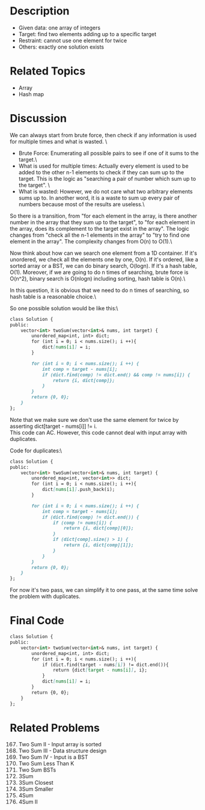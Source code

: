 Description
================
* Given data: one array of integers
* Target: find two elements adding up to a specific target
* Restraint: cannot use one element for twice
* Others: exactly one solution exists

Related Topics
================
* Array
* Hash map

Discussion
================
We can always start from brute force, then check if any information is used for multiple times and what is wasted. \
* Brute Force: Enumerating all possible pairs to see if one of it sums to the target.\
* What is used for multiple times: Actually every element is used to be added to the other n-1 elements to check if they can sum up to the target. This is the logic as "searching a pair of number which sum up to the target". \
* What is wasted: However, we do not care what two arbitrary elements sums up to.  In another word, it is a waste to sum up every pair of numbers because most of the results are useless.\

So there is a transition, from "for each element in the array, is there another number in the array that they sum up to the target", to "for each element in the array, does its complement to the target exist in the array". The logic changes from "check all the n-1 elements in the array" to "try to find one element in the array". The complexity changes from O(n) to O(1).\

Now think about how can we search one element from a 1D container. If it's unordered, we check all the elements one by one, O(n). If it's ordered, like a sorted array or a BST, we can do binary search, O(logn). If it's a hash table, O(1). Moreover, if we are going to do n times of searching, brute force is O(n^2), binary search is O(nlogn) including sorting, hash table is O(n).\

In this question, it is obvious that we need to do n times of searching, so hash table is a reasonable choice.\

So one possible solution would be like this:\
```md
class Solution {
public:
    vector<int> twoSum(vector<int>& nums, int target) {
        unordered_map<int, int> dict;
        for (int i = 0; i < nums.size(); i ++){
            dict[nums[i]] = i;
        }

        for (int i = 0; i < nums.size(); i ++) {
            int comp = target - nums[i];
            if (dict.find(comp) != dict.end() && comp != nums[i]) {
                return {i, dict[comp]};
            }
        }
        return {0, 0};
    }
};
```

Note that we make sure we don't use the same element for twice by asserting dict[target - nums[i]] != i.\
This code can AC. However, this code cannot deal with input array with duplicates. 

Code for duplicates:\
```md
class Solution {
public:
    vector<int> twoSum(vector<int>& nums, int target) {
        unordered_map<int, vector<int>> dict;
        for (int i = 0; i < nums.size(); i ++){
            dict[nums[i]].push_back(i);
        }

        for (int i = 0; i < nums.size(); i ++) {
            int comp = target - nums[i];
            if (dict.find(comp) != dict.end()) {
                if (comp != nums[i]) {
                    return {i, dict[comp][0]};
                }
                if (dict[comp].size() > 1) {
                    return {i, dict[comp][1]};
                }
            }
        }
        return {0, 0};
    }
};
```

For now it's two pass, we can simplify it to one pass, at the same time solve the problem with duplicates.

Final Code
================

```md
class Solution {
public:
    vector<int> twoSum(vector<int>& nums, int target) {
        unordered_map<int, int> dict;
        for (int i = 0; i < nums.size(); i ++){
            if (dict.find(target - nums[i]) != dict.end()){
                return {dict[target - nums[i]], i};
            }
            dict[nums[i]] = i;
        }
        return {0, 0};
    }
};
```

Related Problems
===============
167. Two Sum II - Input array is sorted
170. Two Sum III - Data structure design
653. Two Sum IV - Input is a BST
1099. Two Sum Less Than K
1214. Two Sum BSTs
15. 3Sum
16. 3Sum Closest
259. 3Sum Smaller
18. 4Sum
454. 4Sum II